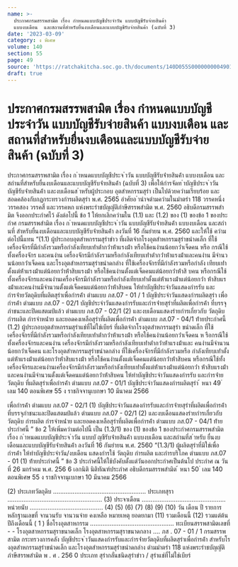 ```yaml
---
name: >-
  ประกาศกรมสรรพสามิต เรื่อง กำหนดแบบบัญชีประจำวัน แบบบัญชีรับจ่ายสินค้า
  แบบงบเดือน  และสถานที่สำหรับยื่นงบเดือนและแบบบัญชีรับจ่ายสินค้า (ฉบับที่ 3)
date: '2023-03-09'
category: ง พิเศษ
volume: 140
section: 55
page: 49
source: 'https://ratchakitcha.soc.go.th/documents/140D055S0000000004901.pdf'
draft: true
---
```


# ประกาศกรมสรรพสามิต เรื่อง กำหนดแบบบัญชีประจำวัน แบบบัญชีรับจ่ายสินค้า แบบงบเดือน  และสถานที่สำหรับยื่นงบเดือนและแบบบัญชีรับจ่ายสินค้า (ฉบับที่ 3)

ประกาศกรมสรรพสามิต เรื่อง ก ําหนดแบบบัญชีประจ ําวัน แบบบัญชีรับจ่ํายสินค้ํา แบบงบเดือน และสถํานที่สําหรับยื่นงบเดือนและแบบบัญชีรับจ่ํายสินค้ํา (ฉบับที่ 3) เพื่อให้กํารจัดท ําบัญชีประจ ําวัน บัญชีรับจ่ํายสินค้ํา และงบเดือนส ําหรับผู้ประกอบ อุตสําหกรรมสุรํา เป็นไปด้วยควํามเรียบร้อย และสอดคล้องกับกฎกระทรวงกํารผลิตสุรํา พ.ศ. 2565 อําศัยอ ํานําจตํามควํามในมําตรํา 118 วรรคหนึ่ง วรรคสอง วรรคสี่ และวรรคหก แห่งพระรําชบัญญัติภําษีสรรพสํามิต พ.ศ. 2560 อธิบดีกรมสรรพสํามิต จึงออกประกําศไว้ ดังต่อไปนี้ ข้อ 1 ให้ยกเลิกควํามใน (1.1) และ (1.2) ของ (1) ของข้อ 1 ของประกําศ กรมสรรพสํามิต เรื่อง ก ําหนดแบบบัญชีประจ ําวัน แบบบัญชีรับจ่ํายสินค้ํา แบบงบเดือน และสถํานที่ สําหรับยื่นงบเดือนและแบบบัญชีรับจ่ํายสินค้ํา ลงวันที่ 16 กันยํายน พ.ศ. 2560 และให้ใช้ ควํามต่อไปนี้แทน “(1.1) ผู้ประกอบอุตสําหกรรมสุรําขําว ที่ผลิตจํากโรงอุตสําหกรรมสุรําขนําดเล็ก ที่ใช้เครื่องจักรที่มีกําลังรวมหรือกําลังเทียบเท่ําต่ํากว่ําห้ําแรงม้ํา หรือใช้คนงํานน้อยกว่ําเจ็ดคน หรือ กรณีใช้ทั้งเครื่องจักร และคนงําน เครื่องจักรมีกําลังรวมหรือกําลังเทียบเท่ําต่ํากว่ําห้ําแรงม้ําและคนงําน มีจํานวนน้อยกว่ําเจ็ดคน และโรงอุตสําหกรรมสุรําขนําดกลําง ที่ใช้เครื่องจักรที่มีกําลังรวมหรือกําลัง เทียบเท่ําตั้งแต่ห้ําแรงม้ําแต่น้อยกว่ําห้ําสิบแรงม้ํา หรือใช้คนงํานตั้งแต่เจ็ดคนแต่น้อยกว่ําห้ําสิ บคน หรือกรณีใช้ทั้งเครื่องจักรและคนงํานเครื่องจักรมีกําลังรวมหรือกําลังเทียบเท่ําตั้งแต่ห้ําแรงม้ําแต่น้อยกว่ํา ห้ําสิบแรงม้ําและคนงํานมีจํานวนตั้งแต่เจ็ดคนแต่น้อยกว่ําห้ําสิบคน ให้ทําบัญชีประจําวันแสดงกํารรับ และกํารจ่ํายวัตถุดิบที่ผลิตสุรําเพื่อกํารค้ํา ตํามแบบ ภส.07 - 01 / 1 บัญชีประจําวันแสดงกํารผลิตสุรํา เพื่อกํารค้ํา ตํามแบบ ภส.07 - 02/1 บัญชีประจําวันแสดงกํารรับและกํารจ่ํายสุรําที่ผลิตเพื่อกํารค้ํา ที่บรรจุภําชนะและปิดแสตมป์แล้ว ตํามแบบ ภส.07 - 02/1 (2) และงบเดือนแสดงรํายกํารเกี่ยวกับ วัตถุดิบ กํารผลิต กํารจําหน่ําย และยอดคงเหลือสุรําที่ผลิตเพื่อกํารค้ํา ตํามแบบ ภส.07 - 04/1 ท้ํายประกําศนี้ (1.2) ผู้ประกอบอุตสําหกรรมสุรําแช่ที่ไม่ใช่เบียร์ ที่ผลิตจํากโรงอุตสําหกรรมสุรํา ขนําดเล็ก ที่ใช้เครื่องจักรที่มีกําลังรวมหรือกําลังเทียบเท่ําต่ํากว่ําห้ําแรงม้ํา หรือใช้คนงํานน้อยกว่ําเจ็ดคน ห รือกรณีใช้ทั้งเครื่องจักรและคนงําน เครื่องจักรมีกําลังรวมหรือกําลังเทียบเท่ําต่ํากว่ําห้ําแรงม้ําและ คนงํานมีจํานวนน้อยกว่ําเจ็ดคน และโรงอุตสําหกรรมสุรําขนําดกลําง ที่ใช้เครื่องจักรที่มีกําลังรวมหรือ กําลังเทียบเท่ําตั้งแต่ห้ําแรงม้ําแต่น้อยกว่ําห้ําสิบแรงม้ํา หรือใช้คนงํานตั้งแต่เจ็ดคนแต่น้อยกว่ําห้ําสิบคน หรือกรณีใช้ทั้งเครื่องจักรและคนงํานเครื่องจักรมีกําลังรวมหรือกําลังเทียบเท่ําตั้งแต่ห้ําแรงม้ําแต่น้อยกว่ํา ห้ําสิบแรงม้ําและคนงํานมีจํานวนตั้งแต่เจ็ดคนแต่น้อยกว่ําห้ําสิบคน ให้ทําบัญชีประจําวันแสดงกํารรับ และกํารจ่ํายวัตถุดิบ ที่ผลิตสุรําเพื่อกํารค้ํา ตํามแบบ ภส.07 - 01/1 บัญชีประจําวันแสดงกํารผลิตสุรํา ้ หนา 49 ่ เลม 140 ตอนพิเศษ 55 ง ราชกิจจานุเบกษา 10 มีนาคม 2566

เพื่อกํารค้ํา ตํามแบบ ภส.07 - 02/1 (1) บัญชีประจําวันแสดงกํารรับและกํารจ่ํายสุรําที่ผลิตเพื่อกํารค้ํา ที่บรรจุภําชนะและปิดแสตมป์แล้ว ตํามแบบ ภส.07 - 02/1 (2) และงบเดือนแสดงรํายกํารเกี่ยวกับ วัตถุดิบ กํารผลิต กํารจําหน่ําย และยอดคงเหลือสุรําที่ผลิตเพื่อกํารค้ํา ตํามแบบ ภส.07 - 04/1 ท้ํายประกําศนี้ ” ข้อ 2 ให้เพิ่มควํามต่อไปนี้ เป็น (1.3/1) ของ (1) ของข้อ 1 ของประกําศกรมสรรพสํามิต เรื่อง ก ําหนดแบบบัญชีประจ ําวัน แบบบั ญชีรับจ่ํายสินค้ํา แบบงบเดือน และสถํานที่ส ําหรับ ยื่นงบเดือนและแบบบัญชีรับจ่ํายสินค้ํา ลงวันที่ 16 กันยํายน พ.ศ. 2560 “(1.3/1) ผู้ผลิตสุรําที่มิใช่เพื่อกํารค้ํา ให้ทําบัญชีประจําวัน/งบเดือน แสดงกํารใช้ วัตถุดิบ กํารผลิต และกํารบริโภค ตํามแบบ ภส.07 - 01 (1) ท้ํายประกําศนี้ ” ข้อ 3 ประกําศนี้ให้ใช้บังคับตั้งแต่วันออกประกําศเป็นต้นไป ประกําศ ณ วันที่ 26 มกรําคม พ.ศ. 256 6 เอกนิติ นิติทัณฑ์ประภําศ อธิบดีกรมสรรพสํามิต ้ หนา 50 ่ เลม 140 ตอนพิเศษ 55 ง ราชกิจจานุเบกษา 10 มีนาคม 2566

(2) ประเภทวัตถุดิบ .................................................... ประเภทสุรา ..................................................... (3) ประจาเดือน ............................................... หน่วยนับ ......................................... (4) (5) (6) (7) (8) (9) (10) วัน เดือน ปี รายการ หลักฐานเลขที่ จานวนรับ จานวนจ่าย คงเหลือ หมายเหตุ ยอดยกมา (11) รวมเดือนนี้ (12) รวมแต่ต้นปีถึงเดือนนี้ ( 1 ) ชื่อโรงอุตสาหกรรม ............................................... ทะเบียนสรรพสามิตเลขที่ - - โรงอุตสาหกรรมสุราขนาดเล็ก โรงอุตสาหกรรมสุราขนาดกลาง .... ภส . 07 - 01 / 1 กรมสรรพสามิต กระทรวงการคลัง บัญชีประจ ําวันแสดงกํารรับและกํารจ่ํายวัตถุดิบที่ผลิตสุรําเพื่อกํารค้ํา สําหรับโรงอุตสําหกรรมสุรําขนําดเล็ก และโรงอุตสําหกรรมสุรําขนําดกลําง ตํามมําตรํา 118 แห่งพระรําชบัญญัติภําษีสรรพสํามิต พ . ศ . 256 0 ประเภท สุรํากลั่นชนิดสุรําขําว / สุรําแช่ที่ไม่ใช่เบียร์

























